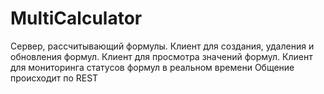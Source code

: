 # MultiCalculator
Сервер, рассчитывающий формулы. 
Клиент для создания, удаления и обновления формул. 
Клиент для просмотра значений формул. 
Клиент для мониторинга статусов формул в реальном времени
Общение происходит по REST
